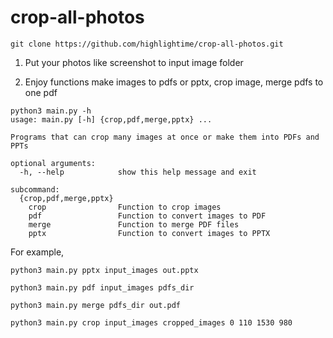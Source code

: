 # crop-all-photos


```
git clone https://github.com/highlightime/crop-all-photos.git
```

1. Put your photos like screenshot to input image folder

2. Enjoy functions make images to pdfs or pptx, crop image, merge pdfs to one pdf


```
python3 main.py -h
usage: main.py [-h] {crop,pdf,merge,pptx} ...

Programs that can crop many images at once or make them into PDFs and PPTs

optional arguments:
  -h, --help            show this help message and exit

subcommand:
  {crop,pdf,merge,pptx}
    crop                Function to crop images
    pdf                 Function to convert images to PDF
    merge               Function to merge PDF files
    pptx                Function to convert images to PPTX
```

For example, 


```python3 main.py pptx input_images out.pptx```


```python3 main.py pdf input_images pdfs_dir```


```python3 main.py merge pdfs_dir out.pdf```


```python3 main.py crop input_images cropped_images 0 110 1530 980```


